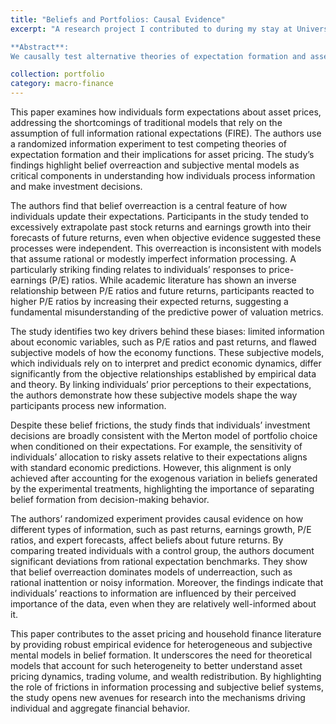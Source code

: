 ```yaml
---
title: "Beliefs and Portfolios: Causal Evidence"
excerpt: "A research project I contributed to during my stay at University of Chicago - Booth School of Business. I was responsible for data preparation and empirical analysis.\

**Abstract**: 
We causally test alternative theories of expectation formation and asset pricing. Using a randomized information experiment we show overreaction is a key feature of individuals’ belief formation. Individuals excessively extrapolate past returns and earnings growth into future returns. The average response to the price-earnings ratio is opposite to the academic consensus and individuals’ reaction to stock market news depends on their perceived importance. Conditional on their beliefs, individuals’ sensitivity of risky portfolio shares is consistent with the standard Merton model of portfolio choice. Our evidence suggests belief overreaction and heterogeneous subjective mental models as key ingredients to asset pricing models"

collection: portfolio
category: macro-finance
---
```


This paper examines how individuals form expectations about asset prices, addressing the shortcomings of traditional models that rely on the assumption of full information rational expectations (FIRE). The authors use a randomized information experiment to test competing theories of expectation formation and their implications for asset pricing. The study’s findings highlight belief overreaction and subjective mental models as critical components in understanding how individuals process information and make investment decisions.

The authors find that belief overreaction is a central feature of how individuals update their expectations. Participants in the study tended to excessively extrapolate past stock returns and earnings growth into their forecasts of future returns, even when objective evidence suggested these processes were independent. This overreaction is inconsistent with models that assume rational or modestly imperfect information processing. A particularly striking finding relates to individuals’ responses to price-earnings (P/E) ratios. While academic literature has shown an inverse relationship between P/E ratios and future returns, participants reacted to higher P/E ratios by increasing their expected returns, suggesting a fundamental misunderstanding of the predictive power of valuation metrics.

The study identifies two key drivers behind these biases: limited information about economic variables, such as P/E ratios and past returns, and flawed subjective models of how the economy functions. These subjective models, which individuals rely on to interpret and predict economic dynamics, differ significantly from the objective relationships established by empirical data and theory. By linking individuals’ prior perceptions to their expectations, the authors demonstrate how these subjective models shape the way participants process new information.

Despite these belief frictions, the study finds that individuals’ investment decisions are broadly consistent with the Merton model of portfolio choice when conditioned on their expectations. For example, the sensitivity of individuals’ allocation to risky assets relative to their expectations aligns with standard economic predictions. However, this alignment is only achieved after accounting for the exogenous variation in beliefs generated by the experimental treatments, highlighting the importance of separating belief formation from decision-making behavior.

The authors’ randomized experiment provides causal evidence on how different types of information, such as past returns, earnings growth, P/E ratios, and expert forecasts, affect beliefs about future returns. By comparing treated individuals with a control group, the authors document significant deviations from rational expectation benchmarks. They show that belief overreaction dominates models of underreaction, such as rational inattention or noisy information. Moreover, the findings indicate that individuals’ reactions to information are influenced by their perceived importance of the data, even when they are relatively well-informed about it.

This paper contributes to the asset pricing and household finance literature by providing robust empirical evidence for heterogeneous and subjective mental models in belief formation. It underscores the need for theoretical models that account for such heterogeneity to better understand asset pricing dynamics, trading volume, and wealth redistribution. By highlighting the role of frictions in information processing and subjective belief systems, the study opens new avenues for research into the mechanisms driving individual and aggregate financial behavior.
